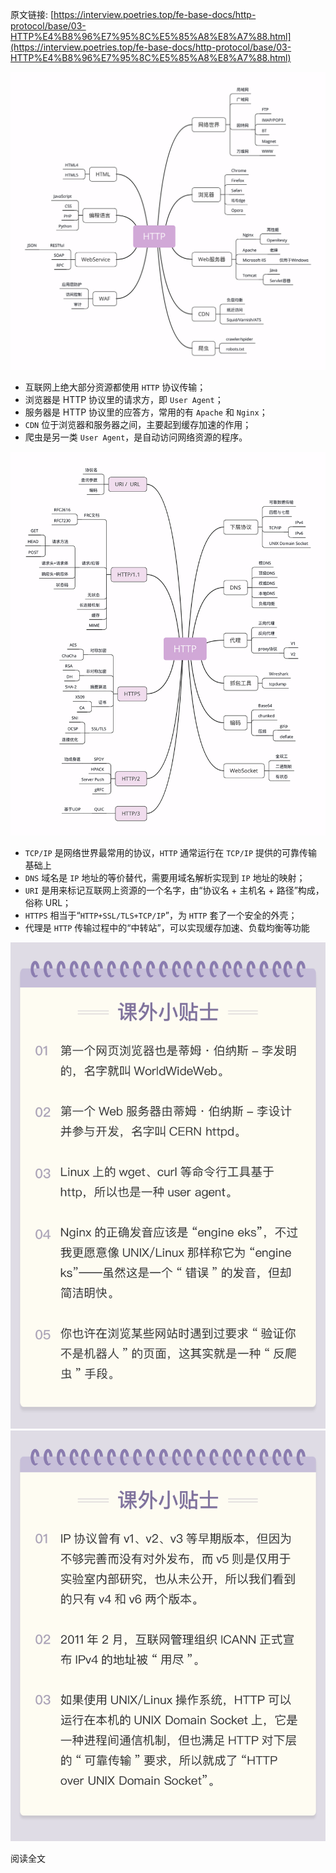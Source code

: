 原文链接: [https://interview.poetries.top/fe-base-docs/http-protocol/base/03-HTTP%E4%B8%96%E7%95%8C%E5%85%A8%E8%A7%88.html](https://interview.poetries.top/fe-base-docs/http-protocol/base/03-HTTP%E4%B8%96%E7%95%8C%E5%85%A8%E8%A7%88.html)

![](/images/s_poetries_work_gitee_2019_12_2.png)

  * 互联网上绝大部分资源都使用 `HTTP` 协议传输；
  * 浏览器是 HTTP 协议里的请求方，即 `User Agent`；
  * 服务器是 HTTP 协议里的应答方，常用的有 `Apache` 和 `Nginx`；
  * `CDN` 位于浏览器和服务器之间，主要起到缓存加速的作用；
  * 爬虫是另一类 `User Agent`，是自动访问网络资源的程序。

![](/images/s_poetries_work_gitee_2019_12_3.png)

  * `TCP/IP` 是网络世界最常用的协议，`HTTP` 通常运行在 `TCP/IP` 提供的可靠传输基础上
  * `DNS` 域名是 `IP` 地址的等价替代，需要用域名解析实现到 `IP` 地址的映射；
  * `URI` 是用来标记互联网上资源的一个名字，由“协议名 + 主机名 + 路径”构成，俗称 URL；
  * `HTTPS` 相当于“`HTTP+SSL/TLS+TCP/IP`”，为 `HTTP` 套了一个安全的外壳；
  * 代理是 `HTTP` 传输过程中的“中转站”，可以实现缓存加速、负载均衡等功能

![](/images/s_poetries_work_gitee_2019_12_91.png)
![](/images/s_poetries_work_gitee_2019_12_92.png)

阅读全文

